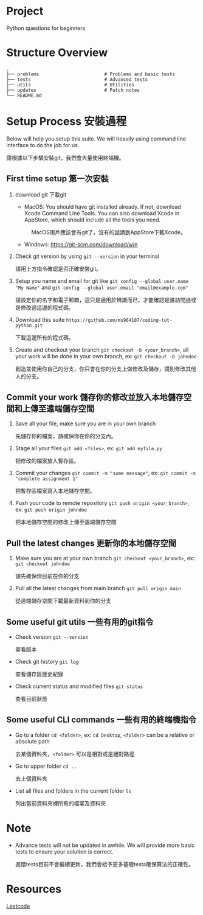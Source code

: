 # Project
Python questions for beginners

# Structure Overview
    .
    ├── problems                     	# Problems and basic tests
    ├── tests                     		# Advanced tests
    ├── utils                     		# Utilities
    ├── updates                     	# Patch notes
    └── README.md

# Setup Process 安裝過程
Below will help you setup this suite. We will heavily using command line interface to do the job for us.

請根據以下步驟安裝git，我們會大量使用終端機。
## First time setup 第一次安裝
1. download git 下載git
    * MacOS: You should have git installed already. If not, download Xcode Command Line Tools. You can also download Xcode in AppStore, which should include all the tools you need.

    &ensp;&ensp;&ensp;&ensp;&ensp;&ensp;MacOS用戶應該會有git了，沒有的話請到AppStore下載Xcode。
    * Windows: https://git-scm.com/download/win

2. Check git version by using `git --version` in your terminal

    請用上方指令確認是否正確安裝git。

3. Setup you name and email for git like `git config --global user.name "My Name"` and `git config --global user.email "email@example.com"`

    請設定你的名字和電子郵箱，這只是適用於辨識而已，才能確認是誰訪問過或是修改過這邊的程式碼。

4. Download this suite `https://github.com/ms964107/coding-tut-python.git`

    下載這邊所有的程式碼。

5. Create and checkout your branch `git checkout -b <your_branch>`, all your work will be done in your own branch, ex: `git checkout -b johndoe`

    創造並使用你自己的分支，你只會在你的分支上做修改及儲存，請別修改其他人的分支。

## Commit your work 儲存你的修改並放入本地儲存空間和上傳至遠端儲存空間
1. Save all your file, make sure you are in your own branch

    先儲存你的檔案，請確保你在你的分支內。

2. Stage all your files `git add <files>`, ex: `git add myfile.py`

    把修改的檔案放入暫存區。

3. Commit your changes `git commit -m "some message"`, ex: `git commit -m "complete assignment 1"`

    把暫存區檔案寫入本地儲存空間。

4. Push your code to remote repository `git push origin <your_branch>`, ex: `git push origin johndoe`

    把本地儲存空間的修改上傳至遠端儲存空間

## Pull the latest changes 更新你的本地儲存空間
1. Make sure you are at your own branch `git checkout <your_branch>`, ex: `git checkout johndoe`

    請先確保你目前在你的分支

2. Pull all the latest changes from main branch `git pull origin main`

    從遠端儲存空間下載最新資料到你的分支

## Some useful git utils 一些有用的git指令
- Check version `git --version`

    查看版本
- Check git history `git log`

    查看儲存區歷史紀錄
- Check current status and modified files `git status`

    查看目前狀態

## Some useful CLI commands 一些有用的終端機指令
- Go to a folder `cd <folder>`, ex: `cd Desktop`, `<folder>` can be a relative or absolute path

    去某個資料夾，`<folder>` 可以是相對或是絕對路徑

- Go to upper folder `cd ..`

    去上個資料夾

- List all files and folders in the current folder `ls`

    列出當前資料夾裡所有的檔案及資料夾

# Note
- Advance tests will not be updated in awhile. We will provide more basic tests to ensure your solution is correct.

    進階tests目前不會繼續更新，我們會給予更多基礎tests確保算法的正確性。

# Resources
[Leetcode](https://leetcode.com/problemset/all/)
